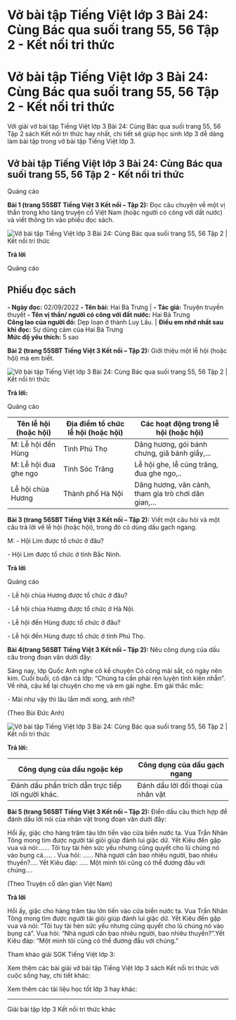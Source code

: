# Vở bài tập Tiếng Việt lớp 3 Bài 24: Cùng Bác qua suối trang 55, 56 Tập 2 - Kết nối tri thức

# Vở bài tập Tiếng Việt lớp 3 Bài 24: Cùng Bác qua suối trang 55, 56 Tập 2 - Kết nối tri thức

Với giải vở bài tập Tiếng Việt lớp 3 Bài 24: Cùng Bác qua suối trang 55, 56 Tập 2 sách Kết nối tri thức hay nhất, chi tiết sẽ giúp học sinh lớp 3 dễ dàng làm bài tập trong vở bài tập Tiếng Việt lớp 3.

## Vở bài tập Tiếng Việt lớp 3 Bài 24: Cùng Bác qua suối trang 55, 56 Tập 2 - Kết nối tri thức

Quảng cáo

**Bài 1 (trang 55SBT Tiếng Việt 3 Kết nối – Tập 2):** Đọc câu chuyện về một vị thần trong kho tàng truyện cổ Việt Nam (hoặc người có công với dất nước) và viết thông tin vào phiếu đọc sách.

![Vở bài tập Tiếng Việt lớp 3 Bài 24: Cùng Bác qua suối trang 55, 56 Tập 2 | Kết nối tri thức](https://vietjack.com/vbt-tieng-viet-3-kn/images/bai-24-cung-bac-qua-suoi-140501.PNG)

**Trả lời**

Quảng cáo

**Phiếu đọc sách**  
---  
**\- Ngày đọc:** 02/09/2022 **\- Tên bài:** Hai Bà Trưng |  **\- Tác giả:** Truyện truyền thuyết **\- Tên vị thần/ người có công với đất nước:** Hai Bà Trưng  
**Công lao của người đó:** Dẹp loạn ở thành Luy Lâu. | **Điều em nhớ nhất sau khi đọc:** Sự dũng cảm của Hai Bà Trưng  
**Mức độ yêu thích:** 5 sao  
  
**Bài 2 (trang 55SBT Tiếng Việt 3 Kết nối – Tập 2):** Giới thiệu một lễ hội (hoặc hội) mà em biết.

![Vở bài tập Tiếng Việt lớp 3 Bài 24: Cùng Bác qua suối trang 55, 56 Tập 2 | Kết nối tri thức](https://vietjack.com/vbt-tieng-viet-3-kn/images/bai-24-cung-bac-qua-suoi-140500.PNG)

**Trả lời:**

Quảng cáo

**Tên lễ hội (hoặc hội)** | **Địa điểm tổ chức lễ hội (hoặc hội)** | **Các hoạt động trong lễ hội (hoặc hội)**  
---|---|---  
M: Lễ hội đền Hùng | Tỉnh Phú Thọ | Dâng hương, gói bánh chưng, giã bánh giầy,...  
M: Lễ hội đua ghe ngo | Tỉnh Sóc Trăng | Lễ hội ghe, lễ cúng trăng, đua ghe ngo,..  
Lễ hội chùa Hương | Thành phố Hà Nội | Dâng hương, vãn cảnh, tham gia trò chơi dân gian,…  
  
**Bài 3 (trang 56SBT Tiếng Việt 3 Kết nối – Tập 2):** Viết một câu hỏi và một câu trả lời về lễ hội (hoặc hội), trong đó có dùng dấu gạch ngang.

M: - Hội Lim được tổ chức ở đâu?

\- Hội Lim được tổ chức ở tỉnh Bắc Ninh.

**Trả lời**

Quảng cáo

\- Lễ hội chùa Hương được tổ chức ở đâu?

\- Lễ hội chùa Hương được tổ chức ở Hà Nội.

\- Lễ hội đền Hùng được tổ chức ở đâu?

\- Lễ hội đền Hùng được tổ chức ở tỉnh Phú Thọ.

**Bài 4(trang 56SBT Tiếng Việt 3 Kết nối – Tập 2):** Nêu công dụng của dấu câu trong đoạn văn dưới đây:

Sáng nay, lớp Quốc Anh nghe cô kể chuyện Có công mài sắt, có ngày nên kim. Cuối buổi, cô dặn cả lớp: “Chúng ta cần phải rèn luyện tính kiên nhẫn”. Về nhà, cậu kể lại chuyện cho mẹ và em gái nghe. Em gái thắc mắc:

\- Mài như vậy thì lâu lắm mới xong, anh nhỉ?

(Theo Bùi Đức Anh)

![Vở bài tập Tiếng Việt lớp 3 Bài 24: Cùng Bác qua suối trang 55, 56 Tập 2 | Kết nối tri thức](https://vietjack.com/vbt-tieng-viet-3-kn/images/bai-24-cung-bac-qua-suoi-140499.PNG)

**Trả lời:**

**Công dụng của dấu ngoặc kép** | **Công dụng của dấu gạch ngang**  
---|---  
Đánh dấu phần trích dẫn trực tiếp lời người khác. | Đánh dấu lời đối thoại của nhân vật  
  
**Bài 5 (trang 56SBT Tiếng Việt 3 Kết nối – Tập 2):** Điền dấu câu thích hợp để đánh dấu lời nói của nhân vật trong đoạn văn dưới đây:

Hồi ấy, giặc cho hàng trăm tàu lớn tiến vào cửa biển nước ta. Vua Trần Nhân Tông mong tìm được người tài giỏi giúp đánh lui giặc dữ. Yết Kiêu đến gặp vua và nói:...... Tôi tuy tài hèn sức yếu nhưng cũng quyết cho lũ chúng nó vào bụng cá..... . Vua hỏi: ...... Nhà ngươi cần bao nhiêu người, bao nhiêu thuyền?.... Yết Kiêu đáp: ..... Một mình tôi cũng có thể đương đầu với chúng....

(Theo Truyện cổ dân gian Việt Nam)

**Trả lời**

Hồi ấy, giặc cho hàng trăm tàu lớn tiến vào cửa biển nước ta. Vua Trần Nhân Tông mong tìm được người tài giỏi giúp đánh lui giặc dữ. Yết Kiêu đến gặp vua và nói: “Tôi tuy tài hèn sức yếu nhưng cũng quyết cho lũ chúng nó vào bụng cá”. Vua hỏi: “Nhà ngươi cần bao nhiêu người, bao nhiêu thuyền?”.Yết Kiêu đáp: “Một mình tôi cũng có thể đương đầu với chúng.”

Tham khảo giải SGK Tiếng Việt lớp 3:

Xem thêm các bài giải vở bài tập Tiếng Việt lớp 3 sách Kết nối tri thức với cuộc sống hay, chi tiết khác:

Xem thêm các tài liệu học tốt lớp 3 hay khác:

* * *

Giải bài tập lớp 3 Kết nối tri thức khác
